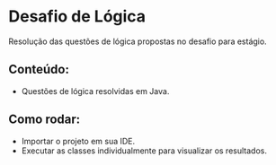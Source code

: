 # Desafio de Lógica
Resolução das questões de lógica propostas no desafio para estágio.

## Conteúdo:
- Questões de lógica resolvidas em Java.

## Como rodar:
- Importar o projeto em sua IDE.
- Executar as classes individualmente para visualizar os resultados.

  
